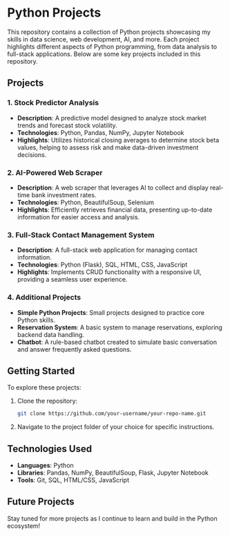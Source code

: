 # Python Projects

This repository contains a collection of Python projects showcasing my skills in data science, web development, AI, and more. Each project highlights different aspects of Python programming, from data analysis to full-stack applications. Below are some key projects included in this repository.

## Projects

### 1. Stock Predictor Analysis
- **Description**: A predictive model designed to analyze stock market trends and forecast stock volatility.
- **Technologies**: Python, Pandas, NumPy, Jupyter Notebook
- **Highlights**: Utilizes historical closing averages to determine stock beta values, helping to assess risk and make data-driven investment decisions.

### 2. AI-Powered Web Scraper
- **Description**: A web scraper that leverages AI to collect and display real-time bank investment rates.
- **Technologies**: Python, BeautifulSoup, Selenium
- **Highlights**: Efficiently retrieves financial data, presenting up-to-date information for easier access and analysis.

### 3. Full-Stack Contact Management System
- **Description**: A full-stack web application for managing contact information.
- **Technologies**: Python (Flask), SQL, HTML, CSS, JavaScript
- **Highlights**: Implements CRUD functionality with a responsive UI, providing a seamless user experience.

### 4. Additional Projects
- **Simple Python Projects**: Small projects designed to practice core Python skills.
- **Reservation System**: A basic system to manage reservations, exploring backend data handling.
- **Chatbot**: A rule-based chatbot created to simulate basic conversation and answer frequently asked questions.

## Getting Started

To explore these projects:
1. Clone the repository:
   ```bash
   git clone https://github.com/your-username/your-repo-name.git
   ```
2. Navigate to the project folder of your choice for specific instructions.

## Technologies Used
- **Languages**: Python
- **Libraries**: Pandas, NumPy, BeautifulSoup, Flask, Jupyter Notebook
- **Tools**: Git, SQL, HTML/CSS, JavaScript

## Future Projects
Stay tuned for more projects as I continue to learn and build in the Python ecosystem!
